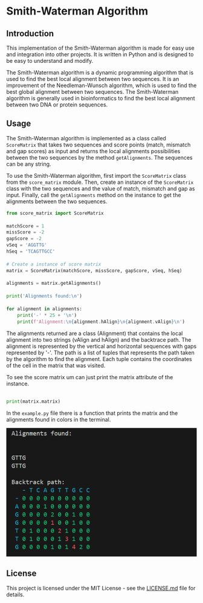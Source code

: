 # Smith-Waterman Algorithm

## Introduction
This implementation of the Smith-Waterman algorithm is made for easy use and integration into other projects. It is written in Python and is designed to be easy to understand and modify.

The Smith-Waterman algorithm is a dynamic programming algorithm that is used to find the best local alignment between two sequences. It is an improvement of the Needleman-Wunsch algorithm, which is used to find the best global alignment between two sequences. The Smith-Waterman algorithm is generally used in bioinformatics to find the best local alignment between two DNA or protein sequences.

## Usage
The Smith-Waterman algorithm is implemented as a class called `ScoreMatrix` that takes two sequences and score points (match, mismatch and gap scores) as input and returns the local alignments possibilities between the two sequences by the method `getAlignments`. The sequences can be any string.

To use the Smith-Waterman algorithm, first import the `ScoreMatrix` class from the `score_matrix` module. Then, create an instance of the `ScoreMatrix` class with the two sequences and the value of match, mismatch and gap as input. Finally, call the `getAlignments` method on the instance to get the alignments between the two sequences.

```python
from score_matrix import ScoreMatrix

matchScore = 1
missScore = -2
gapScore = -2
vSeq = 'AGGTTG'
hSeq = 'TCAGTTGCC'

# Create a instance of score matrix
matrix = ScoreMatrix(matchScore, missScore, gapScore, vSeq, hSeq)

alignments = matrix.getAlignments()

print('Alignments found:\n')

for alignment in alignments:
    print('-' * 25 + '\n')
    print(f'Alignment:\n{alignment.hAlign}\n{alignment.vAlign}\n')

```

The alignments returned are a class (Alignment) that contains the local alignment into two strings (vAlign and hAlign) and the backtrace path. The alignment is represented by the vertical and horizontal sequences with gaps represented by '-'. The path is a list of tuples that represents the path taken by the algorithm to find the alignment. Each tuple contains the coordinates of the cell in the matrix that was visited.

To see the score matrix um can just print the matrix attribute of the instance.

```python

print(matrix.matrix)

```

In the `example.py` file there is a function that prints the matrix and the alignments found in colors in the terminal.

![Example](docs/print.png)

## License

This project is licensed under the MIT License - see the [LICENSE.md](LICENSE.md) file for details.
